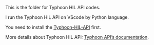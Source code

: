 This is the folder for Typhoon HIL API codes.

I run the Typhoon HIL API on VScode by Python language.

You need to install the [Typhoon-HIL-API](https://pypi.org/project/Typhoon-HIL-API/) first.

More details about Typhoon HIL API: [Typhoon API’s documentation](https://www.typhoon-hil.com/documentation/typhoon-hil-api-documentation/typhoon_api.html).
